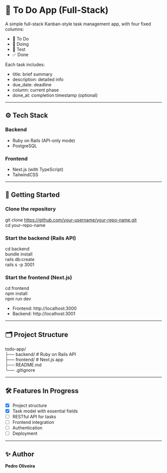 # 🧱 To Do App (Full-Stack)

A simple full-stack Kanban-style task management app, with four fixed columns:

- 📝 To Do  
- 🚧 Doing  
- 🧪 Test  
- ✅ Done

Each task includes:
- title: brief summary
- description: detailed info
- due_date: deadline
- column: current phase
- done_at: completion timestamp (optional)

---

## ⚙️ Tech Stack

### Backend
- Ruby on Rails (API-only mode)
- PostgreSQL

### Frontend
- Next.js (with TypeScript)
- TailwindCSS

---

## 🚀 Getting Started

### Clone the repository

git clone https://github.com/your-username/your-repo-name.git  
cd your-repo-name

### Start the backend (Rails API)

cd backend  
bundle install  
rails db:create  
rails s -p 3001

### Start the frontend (Next.js)

cd frontend  
npm install  
npm run dev

- Frontend: http://localhost:3000  
- Backend: http://localhost:3001

---

## 🗂️ Project Structure

todo-app/  
├── backend/   # Ruby on Rails API  
├── frontend/  # Next.js app  
├── README.md  
└── .gitignore  

---

## 🛠️ Features In Progress

- [x] Project structure  
- [x] Task model with essential fields  
- [ ] RESTful API for tasks  
- [ ] Frontend integration  
- [ ] Authentication  
- [ ] Deployment

---

## ✨ Author

**Pedro Oliveira**  

